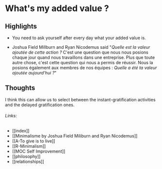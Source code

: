 # What's my added value ?
## Highlights
- You need to ask yourself after every day what your added value is. 

- Joshua Field Millburn and Ryan Nicodemus said "*Quelle est la valeur ajoutée de cette action ?* C'est une question que nous nous posions chaque jour quand nous travaillons dans une entreprise. Plus que toute autre chose, c'est cette question qui nous a permis de réussir. Nous la posions également aux membres de nos équipes : *Quelle a été ta valeur ajoutée aujourd'hui ?*"

## Thoughts
I think this can allow us to select between the instant-gratification activities and the delayed gratification ones.

###### Links:
- [[index]]
- [[Minimalisme by Joshua Field Miliburn and Ryan Nicodemus]]
- [[A-To give is to live]]
- [[R-Minimalism]]
- [[MOC Self Improvement]]
- [[philosophy]]
- [[relationships]]